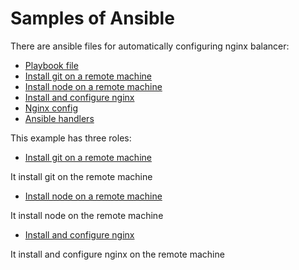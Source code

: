 # Samples of Ansible

There are ansible files for automatically configuring nginx balancer:
* [Playbook file](sample1/deploy_balancer)
* [Install git on a remote machine](sample1/roles/git/tasks/main.yml)
* [Install node on a remote machine](sample1/roles/node/tasks/main.yml)
* [Install and configure nginx](sample1/roles/nginxbalancer/tasks/main.yml)
* [Nginx config](sample1/roles/nginxbalancer/templates/example.conf)
* [Ansible handlers](sample1/roles/nginxbalancer/handlers/main.yml)

This example has three roles:
* [Install git on a remote machine](sample1/roles/git/tasks/main.yml)

It install git on the remote machine
* [Install node on a remote machine](sample1/roles/node/tasks/main.yml)

It install node on the remote machine

* [Install and configure nginx](sample1/roles/nginxbalancer/tasks/main.yml)

It install and configure nginx on the remote machine

